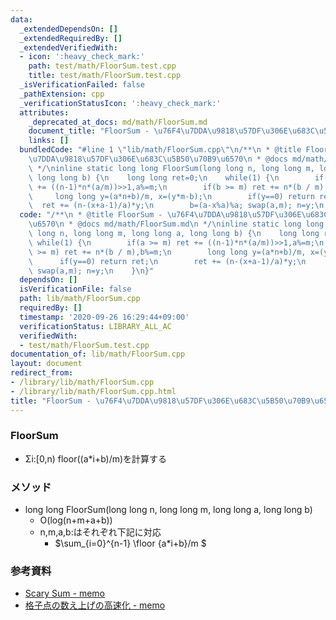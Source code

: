 ```yaml
---
data:
  _extendedDependsOn: []
  _extendedRequiredBy: []
  _extendedVerifiedWith:
  - icon: ':heavy_check_mark:'
    path: test/math/FloorSum.test.cpp
    title: test/math/FloorSum.test.cpp
  _isVerificationFailed: false
  _pathExtension: cpp
  _verificationStatusIcon: ':heavy_check_mark:'
  attributes:
    _deprecated_at_docs: md/math/FloorSum.md
    document_title: "FloorSum - \u76F4\u7DDA\u9818\u57DF\u306E\u683C\u5B50\u70B9\u6570"
    links: []
  bundledCode: "#line 1 \"lib/math/FloorSum.cpp\"\n/**\n * @title FloorSum - \u76F4\
    \u7DDA\u9818\u57DF\u306E\u683C\u5B50\u70B9\u6570\n * @docs md/math/FloorSum.md\n\
    \ */\ninline static long long FloorSum(long long n, long long m, long long a,\
    \ long long b) {\n    long long ret=0;\n    while(1) {\n        if(a >= m) ret\
    \ += ((n-1)*n*(a/m))>>1,a%=m;\n        if(b >= m) ret += n*(b / m),b%=m;\n   \
    \     long long y=(a*n+b)/m, x=(y*m-b);\n        if(y==0) return ret;\n      \
    \  ret += (n-(x+a-1)/a)*y;\n        b=(a-x%a)%a; swap(a,m); n=y;\n    }\n}\n"
  code: "/**\n * @title FloorSum - \u76F4\u7DDA\u9818\u57DF\u306E\u683C\u5B50\u70B9\
    \u6570\n * @docs md/math/FloorSum.md\n */\ninline static long long FloorSum(long\
    \ long n, long long m, long long a, long long b) {\n    long long ret=0;\n   \
    \ while(1) {\n        if(a >= m) ret += ((n-1)*n*(a/m))>>1,a%=m;\n        if(b\
    \ >= m) ret += n*(b / m),b%=m;\n        long long y=(a*n+b)/m, x=(y*m-b);\n  \
    \      if(y==0) return ret;\n        ret += (n-(x+a-1)/a)*y;\n        b=(a-x%a)%a;\
    \ swap(a,m); n=y;\n    }\n}"
  dependsOn: []
  isVerificationFile: false
  path: lib/math/FloorSum.cpp
  requiredBy: []
  timestamp: '2020-09-26 16:29:44+09:00'
  verificationStatus: LIBRARY_ALL_AC
  verifiedWith:
  - test/math/FloorSum.test.cpp
documentation_of: lib/math/FloorSum.cpp
layout: document
redirect_from:
- /library/lib/math/FloorSum.cpp
- /library/lib/math/FloorSum.cpp.html
title: "FloorSum - \u76F4\u7DDA\u9818\u57DF\u306E\u683C\u5B50\u70B9\u6570"
---
```

### FloorSum
- Σi:[0,n) floor((a*i+b)/m)を計算する  

### メソッド
- long long FloorSum(long long n, long long m, long long a, long long b)
  - O(log(n+m+a+b))
  - n,m,a,b:はそれぞれ下記に対応
    - $\sum_{i=0}^{n-1} \floor {a*i+b}/m $  

### 参考資料
- [Scary Sum - memo](https://min-25.hatenablog.com/entry/2018/04/27/225535)
- [格子点の数え上げの高速化 - memo](https://min-25.hatenablog.com/entry/2018/05/03/145505)
